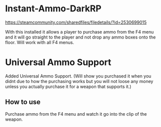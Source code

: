 # Instant-Ammo-DarkRP
https://steamcommunity.com/sharedfiles/filedetails/?id=2530699015

With this installed it allows a player to purchase ammo from the F4 menu and it will go straight to the player and not drop any ammo boxes onto the floor. Will work with all F4 menus.

# Universal Ammo Support
Added Universal Ammo Support. (Will show you purchased it when you didnt due to how the purchasing works but you will not loose any money unless you actually purchase it for a weapon that supports it.)

## How to use
Purchase ammo from the F4 menu and watch it go into the clip of the weapon.
